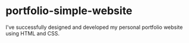 # portfolio-simple-website
I've successfully designed and developed my personal portfolio website using HTML and CSS.
